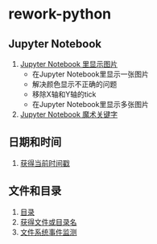 # rework-python

## Jupyter Notebook
1. [Jupyter Notebook 里显示图片](jupyter_notebook/jupyter_notebook_show_image.ipynb)
    * 在Jupyter Notebook里显示一张图片
    * 解决颜色显示不正确的问题
    * 移除X轴和Y轴的tick
    * 在Jupyter Notebook里显示多张图片
2. [Jupyter Notebook 魔术关键字](jupyter_notebook/jupyter_notebook_magic_keywords.ipynb)

## 日期和时间
1. [获得当前时间戳](date_time/get_current_timestamp.ipynb)

## 文件和目录
1. [目录](path/path.ipynb)
2. [获得文件或目录名](path/get_file_or_dir_name.ipynb)
3. [文件系统事件监测](path/watchdog_filesystem_events_monitoring.ipynb)
